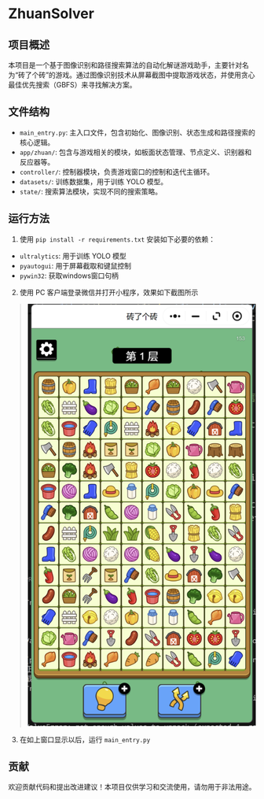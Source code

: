 # ZhuanSolver

## 项目概述

本项目是一个基于图像识别和路径搜索算法的自动化解谜游戏助手，主要针对名为“砖了个砖”的游戏。通过图像识别技术从屏幕截图中提取游戏状态，并使用贪心最佳优先搜索（GBFS）来寻找解决方案。

## 文件结构

- `main_entry.py`: 主入口文件，包含初始化、图像识别、状态生成和路径搜索的核心逻辑。
- `app/zhuan/`: 包含与游戏相关的模块，如板面状态管理、节点定义、识别器和反应器等。
- `controller/`: 控制器模块，负责游戏窗口的控制和迭代主循环。
- `datasets/`: 训练数据集，用于训练 YOLO 模型。
- `state/`: 搜索算法模块，实现不同的搜索策略。

## 运行方法

1. 使用 `pip install -r requirements.txt` 安装如下必要的依赖：

- `ultralytics`: 用于训练 YOLO 模型
- `pyautogui`: 用于屏幕截取和键鼠控制
- `pywin32`: 获取windows窗口句柄

2. 使用 PC 客户端登录微信并打开小程序，效果如下截图所示

> ![微信截图](images/screenshot.png)

3. 在如上窗口显示以后，运行 `main_entry.py`


## 贡献

欢迎贡献代码和提出改进建议！本项目仅供学习和交流使用，请勿用于非法用途。